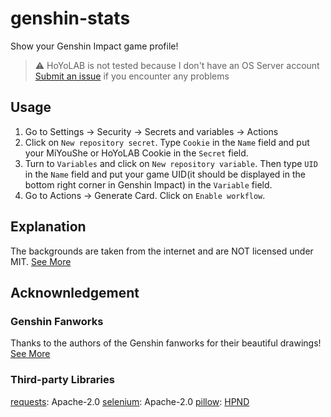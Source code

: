 # genshin-stats
Show your Genshin Impact game profile!

> ⚠️ HoYoLAB is not tested because I don't have an OS Server account  
> [Submit an issue](https://github.com/Jasonzyt/genshin-stats/issues/new) if you encounter any problems

## Usage

1. Go to Settings -> Security -> Secrets and variables -> Actions
2. Click on `New repository secret`. Type `Cookie` in the `Name` field and put your MiYouShe or HoYoLAB Cookie in the `Secret` field.
3. Turn to `Variables` and click on `New repository variable`. Then type `UID` in the `Name` field and put your game UID(it should be displayed in the bottom right corner in Genshin Impact) in the `Variable` field.
4. Go to Actions -> Generate Card. Click on `Enable workflow`.

## Explanation

The backgrounds are taken from the internet and are NOT licensed under MIT. [See More](https://github.com/Jasonzyt/genshin-stats/blob/main/assets/img/README.md)

## Acknownledgement

### Genshin Fanworks

Thanks to the authors of the Genshin fanworks for their beautiful drawings!  
[See More](https://github.com/Jasonzyt/genshin-stats/blob/main/assets/img/README.md)

### Third-party Libraries

[requests](https://github.com/psf/requests): Apache-2.0
[selenium](https://www.selenium.dev): Apache-2.0
[pillow](https://python-pillow.org): [HPND](https://github.com/python-pillow/Pillow/blob/main/LICENSE)

